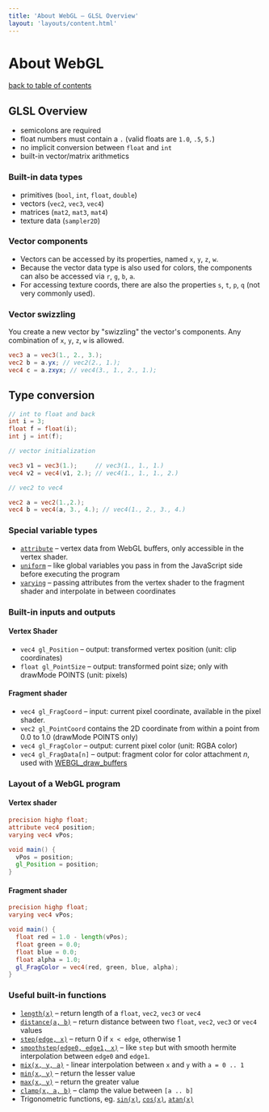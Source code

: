 ```yaml
---
title: 'About WebGL – GLSL Overview'
layout: 'layouts/content.html'
---
```


# About WebGL

[back to table of contents](../)

## GLSL Overview

- semicolons are required
- float numbers must contain a `.` (valid floats are `1.0`, `.5`, `5.`)
- no implicit conversion between `float` and `int`
- built-in vector/matrix arithmetics

### Built-in data types

- primitives (`bool`, `int`, `float`, `double`)
- vectors (`vec2`, `vec3`, `vec4`)
- matrices (`mat2`, `mat3`, `mat4`)
- texture data (`sampler2D`)

### Vector components

- Vectors can be accessed by its properties, named `x`, `y`, `z`, `w`.
- Because the vector data type is also used for colors, the components can also be accessed via `r`, `g`, `b`, `a`.
- For accessing texture coords, there are also the properties `s`, `t`, `p`, `q` (not very commonly used).

### Vector swizzling

You create a new vector by "swizzling" the vector's components. Any combination of `x`, `y`, `z`, `w` is allowed.

```glsl
vec3 a = vec3(1., 2., 3.);
vec2 b = a.yx; // vec2(2., 1.);
vec4 c = a.zxyx; // vec4(3., 1., 2., 1.);
```

## Type conversion

```glsl
// int to float and back
int i = 3;
float f = float(i);
int j = int(f);

// vector initialization

vec3 v1 = vec3(1.);     // vec3(1., 1., 1.)
vec4 v2 = vec4(v1, 2.); // vec4(1., 1., 1., 2.)

// vec2 to vec4

vec2 a = vec2(1.,2.);
vec4 b = vec4(a, 3., 4.); // vec4(1., 2., 3., 4.)
```

### Special variable types

- [`attribute`](https://thebookofshaders.com/glossary/?search=attribute) – vertex data from WebGL buffers, only accessible in the vertex shader.
- [`uniform`](https://thebookofshaders.com/glossary/?search=uniform) – like global variables you pass in from the JavaScript side before executing the program
- [`varying`](https://thebookofshaders.com/glossary/?search=varying) – passing attributes from the vertex shader to the fragment shader and interpolate in between coordinates

### Built-in inputs and outputs

#### Vertex Shader

- `vec4 gl_Position` – output: transformed vertex position (unit: clip coordinates)
- `float gl_PointSize` – output: transformed point size; only with drawMode POINTS (unit: pixels)

#### Fragment shader

- `vec4 gl_FragCoord` – input: current pixel coordinate, available in the pixel shader.
- `vec2 gl_PointCoord` contains the 2D coordinate from within a point from 0.0 to 1.0 (drawMode POINTS only)
- `vec4 gl_FragColor` – output: current pixel color (unit: RGBA color)
- `vec4 gl_FragData[n]` – output: fragment color for color attachment _n_, used with [WEBGL_draw_buffers](https://developer.mozilla.org/en-US/docs/Web/API/WEBGL_draw_buffers)

### Layout of a WebGL program

#### Vertex shader

```glsl
precision highp float;
attribute vec4 position;
varying vec4 vPos;

void main() {
  vPos = position;
  gl_Position = position;
}
```

#### Fragment shader

```glsl
precision highp float;
varying vec4 vPos;

void main() {
  float red = 1.0 - length(vPos);
  float green = 0.0;
  float blue = 0.0;
  float alpha = 1.0;
  gl_FragColor = vec4(red, green, blue, alpha);
}

```

### Useful built-in functions

- [`length(x)`](https://thebookofshaders.com/glossary/?search=length) – return length of a `float`, `vec2`, `vec3` or `vec4`
- [`distance(a, b)`](https://thebookofshaders.com/glossary/?search=distance) – return distance between two `float`, `vec2`, `vec3` or `vec4` values
- [`step(edge, x)`](https://thebookofshaders.com/glossary/?search=step) – return 0 if `x < edge`, otherwise 1
- [`smoothstep(edge0, edge1, x)`](https://thebookofshaders.com/glossary/?search=smoothstep) – like `step` but with smooth hermite interpolation between `edge0` and `edge1`.
- [`mix(x, y, a)`](https://thebookofshaders.com/glossary/?search=mix) - linear interpolation between `x` and `y` with `a = 0 .. 1`
- [`min(x, y)`](https://thebookofshaders.com/glossary/?search=min) – return the lesser value
- [`max(x, y)`](https://thebookofshaders.com/glossary/?search=max) – return the greater value
- [`clamp(x, a, b)`](https://thebookofshaders.com/glossary/?search=clamp) – clamp the value between `[a .. b]`
- Trigonometric functions, eg. [`sin(x)`](https://thebookofshaders.com/glossary/?search=sin), [`cos(x)`](https://thebookofshaders.com/glossary/?search=cos), [`atan(x)`](https://thebookofshaders.com/glossary/?search=atan)
